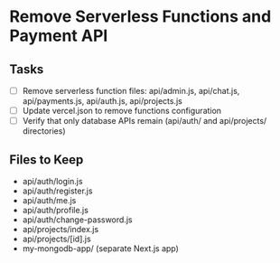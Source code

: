 # Remove Serverless Functions and Payment API

## Tasks
- [ ] Remove serverless function files: api/admin.js, api/chat.js, api/payments.js, api/auth.js, api/projects.js
- [ ] Update vercel.json to remove functions configuration
- [ ] Verify that only database APIs remain (api/auth/ and api/projects/ directories)

## Files to Keep
- api/auth/login.js
- api/auth/register.js
- api/auth/me.js
- api/auth/profile.js
- api/auth/change-password.js
- api/projects/index.js
- api/projects/[id].js
- my-mongodb-app/ (separate Next.js app)
